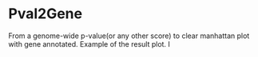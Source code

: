 # Pval2Gene
From a genome-wide p-value(or any other score) to clear manhattan plot with gene annotated.
Example of the result plot.
I[](./images/SLD_unique.png)
